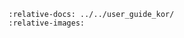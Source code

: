 ```{include} ../../user_guide_kor/6_technology.md
:relative-docs: ../../user_guide_kor/
:relative-images:
```